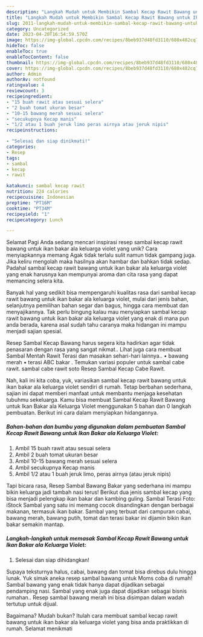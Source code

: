 ```yaml
---
description: "Langkah Mudah untuk Membikin Sambal Kecap Rawit Bawang untuk Ikan Bakar ala Keluarga Violet yang Enak, Mantap"
title: "Langkah Mudah untuk Membikin Sambal Kecap Rawit Bawang untuk Ikan Bakar ala Keluarga Violet yang Enak, Mantap"
slug: 2011-langkah-mudah-untuk-membikin-sambal-kecap-rawit-bawang-untuk-ikan-bakar-ala-keluarga-violet-yang-enak-mantap
category: Uncategorized
date: 2023-04-20T16:54:59.570Z
image: https://img-global.cpcdn.com/recipes/8beb937d48fd3110/680x482cq70/sambal-kecap-rawit-bawang-untuk-ikan-bakar-ala-keluarga-violet-foto-resep-utama.jpg
hideToc: false
enableToc: true
enableTocContent: false
thumbnail: https://img-global.cpcdn.com/recipes/8beb937d48fd3110/680x482cq70/sambal-kecap-rawit-bawang-untuk-ikan-bakar-ala-keluarga-violet-foto-resep-utama.jpg
cover: https://img-global.cpcdn.com/recipes/8beb937d48fd3110/680x482cq70/sambal-kecap-rawit-bawang-untuk-ikan-bakar-ala-keluarga-violet-foto-resep-utama.jpg
author: Admin
authorAv: notfound
ratingvalue: 4
reviewcount: 3
recipeingredient:
- "15 buah rawit atau sesuai selera"
- "2 buah tomat ukuran besar"
- "10-15 bawang merah sesuai selera"
- "secukupnya Kecap manis"
- "1/2 atau 1 buah jeruk limo peras airnya atau jeruk nipis"
recipeinstructions:

- "Selesai dan siap dinikmati!"
categories:
- Resep
tags:
- sambal
- kecap
- rawit

katakunci: sambal kecap rawit 
nutrition: 224 calories
recipecuisine: Indonesian
preptime: "PT16M"
cooktime: "PT34M"
recipeyield: "1"
recipecategory: Lunch

---
```



Selamat Pagi Anda sedang mencari inspirasi resep sambal kecap rawit bawang untuk ikan bakar ala keluarga violet yang unik? Cara menyiapkannya memang Agak tidak terlalu sulit namun tidak gampang juga. Jika keliru mengolah maka hasilnya akan hambar dan bahkan tidak sedap. Padahal sambal kecap rawit bawang untuk ikan bakar ala keluarga violet yang enak harusnya kan mempunyai aroma dan cita rasa yang dapat memancing selera kita.


Banyak hal yang sedikit bisa mempengaruhi kualitas rasa dari sambal kecap rawit bawang untuk ikan bakar ala keluarga violet, mulai dari jenis bahan, selanjutnya pemilihan bahan segar dan bagus, hingga cara membuat dan menyajikannya. Tak perlu bingung kalau mau menyiapkan sambal kecap rawit bawang untuk ikan bakar ala keluarga violet yang enak di mana pun anda berada, karena asal sudah tahu caranya maka hidangan ini mampu menjadi sajian spesial.

Resep Sambal Kecap Bawang harus segera kita hadirkan agar tidak penasaran dengan rasa yang sangat nikmat.. Lihat juga cara membuat Sambal Mentah Rawit Terasi dan masakan sehari-hari lainnya.. • bawang merah • terasi ABC bakar . Temukan variasi populer untuk sambal cabe rawit. sambal cabe rawit soto Resep Sambal Kecap Cabe Rawit.


Nah, kali ini kita coba, yuk, variasikan sambal kecap rawit bawang untuk ikan bakar ala keluarga violet sendiri di rumah. Tetap berbahan sederhana, sajian ini dapat memberi manfaat untuk membantu menjaga kesehatan tubuhmu sekeluarga. Kamu bisa membuat Sambal Kecap Rawit Bawang untuk Ikan Bakar ala Keluarga Violet menggunakan 5 bahan dan 0 langkah pembuatan. Berikut ini cara dalam menyiapkan hidangannya.

<!--inarticleads1-->

##### Bahan-bahan dan bumbu yang digunakan dalam pembuatan Sambal Kecap Rawit Bawang untuk Ikan Bakar ala Keluarga Violet:

1. Ambil 15 buah rawit atau sesuai selera
1. Ambil 2 buah tomat ukuran besar
1. Ambil 10-15 bawang merah sesuai selera
1. Ambil secukupnya Kecap manis
1. Ambil 1/2 atau 1 buah jeruk limo, peras airnya (atau jeruk nipis)


Tapi bicara rasa, Resep Sambal Bawang Bakar yang sederhana ini mampu bikin keluarga jadi tambah nasi terus! Berikut dua jenis sambal kecap yang bisa menjadi pelengkap ikan bakar dan kambing guling. Sambal Terasi Foto: iStock Sambal yang satu ini memang cocok disandingkan dengan berbagai makanan, termasuk ikan bakar. Sambal yang terbuat dari campuran cabai, bawang merah, bawang putih, tomat dan terasi bakar ini dijamin bikin ikan bakar semakin mantap. 

<!--inarticleads2-->

##### Langkah-langkah untuk memasak Sambal Kecap Rawit Bawang untuk Ikan Bakar ala Keluarga Violet:


1. Selesai dan siap dihidangkan!

Supaya teksturnya halus, cabai, bawang dan tomat bisa direbus dulu hingga lunak. Yuk simak aneka resep sambal bawang untuk Moms coba di rumah! Sambal bawang yang enak tidak hanya dapat dijadikan sebagai pendamping nasi. Sambal yang enak juga dapat dijadikan sebagai bisnis rumahan.. Resep sambal bawang merah ini bisa disimpan dalam wadah tertutup untuk dijual. 

Bagaimana? Mudah bukan? Itulah cara membuat sambal kecap rawit bawang untuk ikan bakar ala keluarga violet yang bisa anda praktikkan di rumah. Selamat menikmati
